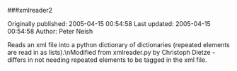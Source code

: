 ###xmlreader2

Originally published: 2005-04-15 00:54:58
Last updated: 2005-04-15 00:54:58
Author: Peter Neish

Reads an xml file into a python dictionary of dictionaries (repeated elements are read in as lists).\nModified from xmlreader.py by Christoph Dietze - differs in not needing repeated elements to be tagged in the xml file.